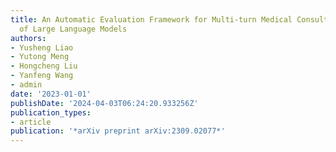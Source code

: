 ```yaml
---
title: An Automatic Evaluation Framework for Multi-turn Medical Consultations Capabilities
  of Large Language Models
authors:
- Yusheng Liao
- Yutong Meng
- Hongcheng Liu
- Yanfeng Wang
- admin
date: '2023-01-01'
publishDate: '2024-04-03T06:24:20.933256Z'
publication_types:
- article
publication: '*arXiv preprint arXiv:2309.02077*'
---
```

